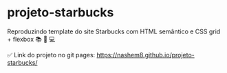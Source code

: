 # projeto-starbucks

Reproduzindo template do site Starbucks com HTML semântico e CSS grid + flexbox 📚 📝 💻

✅ Link do projeto no git pages: https://nashem8.github.io/projeto-starbucks/
